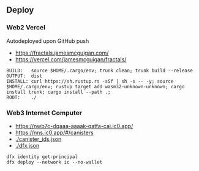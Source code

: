 
## Deploy

### Web2 Vercel

Autodeployed upon GitHub push
- https://fractals.jamesmcguigan.com/
- https://vercel.com/jamesmcguigan/fractals/
```
BUILD:   source $HOME/.cargo/env; trunk clean; trunk build --release
OUTPUT:  dist
INSTALL: curl https://sh.rustup.rs -sSf | sh -s -- -y; source $HOME/.cargo/env; rustup target add wasm32-unknown-unknown; cargo install trunk; cargo install --path .; 
ROOT:    ./
```

### Web3 Internet Computer
- https://nwb7c-dqaaa-aaaak-qatfa-cai.ic0.app/
- https://nns.ic0.app/#/canisters
- [./canister_ids.json](canister_ids.json)
- [./dfx.json](dfx.json)
```
dfx identity get-principal
dfx deploy --network ic --no-wallet
```
